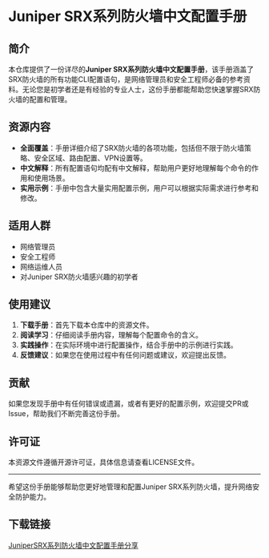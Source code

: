 # Juniper SRX系列防火墙中文配置手册

## 简介
本仓库提供了一份详尽的**Juniper SRX系列防火墙中文配置手册**，该手册涵盖了SRX防火墙的所有功能CLI配置语句，是网络管理员和安全工程师必备的参考资料。无论您是初学者还是有经验的专业人士，这份手册都能帮助您快速掌握SRX防火墙的配置和管理。

## 资源内容
- **全面覆盖**：手册详细介绍了SRX防火墙的各项功能，包括但不限于防火墙策略、安全区域、路由配置、VPN设置等。
- **中文解释**：所有配置语句均配有中文解释，帮助用户更好地理解每个命令的作用和使用场景。
- **实用示例**：手册中包含大量实用配置示例，用户可以根据实际需求进行参考和修改。

## 适用人群
- 网络管理员
- 安全工程师
- 网络运维人员
- 对Juniper SRX防火墙感兴趣的初学者

## 使用建议
1. **下载手册**：首先下载本仓库中的资源文件。
2. **阅读学习**：仔细阅读手册内容，理解每个配置命令的含义。
3. **实践操作**：在实际环境中进行配置操作，结合手册中的示例进行实践。
4. **反馈建议**：如果您在使用过程中有任何问题或建议，欢迎提出反馈。

## 贡献
如果您发现手册中有任何错误或遗漏，或者有更好的配置示例，欢迎提交PR或Issue，帮助我们不断完善这份手册。

## 许可证
本资源文件遵循开源许可证，具体信息请查看LICENSE文件。

---
希望这份手册能够帮助您更好地管理和配置Juniper SRX系列防火墙，提升网络安全防护能力。

## 下载链接

[JuniperSRX系列防火墙中文配置手册分享](https://pan.quark.cn/s/313482c199a6)